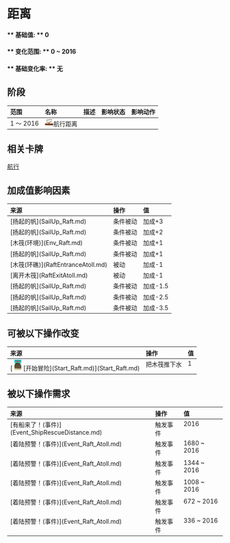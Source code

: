 # 距离  
#### ** 基础值: ** 0   
#### ** 变化范围: ** 0 ~ 2016  
#### ** 基础变化率: ** 无   
## 阶段  
<table class="table table-bordered" data-toggle="table"  ><thead style=""><tr ><th  style="text-align:left;vertical-align:top;"  >范围</th><th  style="text-align:left;vertical-align:top;"  >名称</th><th  style="text-align:left;vertical-align:top;"  data-sortable="true"  >描述</th><th  style="text-align:left;vertical-align:top;"  data-sortable="true"  >影响状态</th><th  style="text-align:left;vertical-align:top;"  data-sortable="true"  >影响动作</th></tr></thead><tr ><td  style="text-align:left;vertical-align:top;"  >1 ～ 2016</td><td  style="text-align:left;vertical-align:top;"  ><div style="width:20px;display:inline-block;text-align:center"><img decoding="async" src="../wiki/Sprite/Distance.png" href="a.md" style="max-width:20px;max-height:20px;"></div>航行距离</td><td  style="text-align:left;vertical-align:top;"  ></td><td  style="text-align:left;vertical-align:top;"  ></td><td  style="text-align:left;vertical-align:top;"  ></td></tr></tbody></table>  
  
## 相关卡牌  
[航行](Sailed.md)  
## 加成值影响因素  
<table class="table table-bordered" data-toggle="table"  ><thead style=""><tr ><th  style="text-align:left;vertical-align:top;"  >来源</th><th  style="text-align:left;vertical-align:top;"  >操作</th><th  style="text-align:left;vertical-align:top;"  >值</th></tr></thead><tr ><td  style="text-align:left;vertical-align:top;"  >[扬起的帆](SailUp_Raft.md)</td><td  style="text-align:left;vertical-align:top;"  >条件被动</td><td  style="text-align:left;vertical-align:top;"  >加成+3</td></tr><tr ><td  style="text-align:left;vertical-align:top;"  >[扬起的帆](SailUp_Raft.md)</td><td  style="text-align:left;vertical-align:top;"  >条件被动</td><td  style="text-align:left;vertical-align:top;"  >加成+2</td></tr><tr ><td  style="text-align:left;vertical-align:top;"  >[木筏(环境)](Env_Raft.md)</td><td  style="text-align:left;vertical-align:top;"  >条件被动</td><td  style="text-align:left;vertical-align:top;"  >加成+1</td></tr><tr ><td  style="text-align:left;vertical-align:top;"  >[扬起的帆](SailUp_Raft.md)</td><td  style="text-align:left;vertical-align:top;"  >条件被动</td><td  style="text-align:left;vertical-align:top;"  >加成+1</td></tr><tr ><td  style="text-align:left;vertical-align:top;"  >[木筏(环礁)](RaftEntranceAtoll.md)</td><td  style="text-align:left;vertical-align:top;"  >被动</td><td  style="text-align:left;vertical-align:top;"  >加成-1</td></tr><tr ><td  style="text-align:left;vertical-align:top;"  >[离开木筏](RaftExitAtoll.md)</td><td  style="text-align:left;vertical-align:top;"  >被动</td><td  style="text-align:left;vertical-align:top;"  >加成-1</td></tr><tr ><td  style="text-align:left;vertical-align:top;"  >[扬起的帆](SailUp_Raft.md)</td><td  style="text-align:left;vertical-align:top;"  >条件被动</td><td  style="text-align:left;vertical-align:top;"  >加成-1.5</td></tr><tr ><td  style="text-align:left;vertical-align:top;"  >[扬起的帆](SailUp_Raft.md)</td><td  style="text-align:left;vertical-align:top;"  >条件被动</td><td  style="text-align:left;vertical-align:top;"  >加成-2.5</td></tr><tr ><td  style="text-align:left;vertical-align:top;"  >[扬起的帆](SailUp_Raft.md)</td><td  style="text-align:left;vertical-align:top;"  >条件被动</td><td  style="text-align:left;vertical-align:top;"  >加成-3.5</td></tr></tbody></table>  
  
## 可被以下操作改变  
<table class="table table-bordered" data-toggle="table"  ><thead style=""><tr ><th  style="text-align:left;vertical-align:top;"  >来源</th><th  style="text-align:left;vertical-align:top;"  >操作</th><th  style="text-align:left;vertical-align:top;"  data-sortable="true"  >值</th></tr></thead><tr ><td  style="text-align:left;vertical-align:top;"  >[<div style="width:25px;display:inline-block;text-align:center"><img decoding="async" src="../wiki/Sprite/Raft.png" href="a.md" style="max-width:25px;max-height:25px;"></div>[开始冒险](Start_Raft.md)](Start_Raft.md)</td><td  style="text-align:left;vertical-align:top;"  >把木筏推下水</td><td  style="text-align:left;vertical-align:top;"  >1</td></tr></tbody></table>  
  
## 被以下操作需求  
<table class="table table-bordered" data-toggle="table"  ><thead style=""><tr ><th  style="text-align:left;vertical-align:top;"  >来源</th><th  style="text-align:left;vertical-align:top;"  >操作</th><th  style="text-align:left;vertical-align:top;"  >值</th></tr></thead><tr ><td  style="text-align:left;vertical-align:top;"  >[有船来了！(事件)](Event_ShipRescueDistance.md)</td><td  style="text-align:left;vertical-align:top;"  >触发事件</td><td  style="text-align:left;vertical-align:top;"  >2016</td></tr><tr ><td  style="text-align:left;vertical-align:top;"  >[着陆预警！(事件)](Event_Raft_Atoll.md)</td><td  style="text-align:left;vertical-align:top;"  >触发事件</td><td  style="text-align:left;vertical-align:top;"  >1680 ~ 2016</td></tr><tr ><td  style="text-align:left;vertical-align:top;"  >[着陆预警！(事件)](Event_Raft_Atoll.md)</td><td  style="text-align:left;vertical-align:top;"  >触发事件</td><td  style="text-align:left;vertical-align:top;"  >1344 ~ 2016</td></tr><tr ><td  style="text-align:left;vertical-align:top;"  >[着陆预警！(事件)](Event_Raft_Atoll.md)</td><td  style="text-align:left;vertical-align:top;"  >触发事件</td><td  style="text-align:left;vertical-align:top;"  >1008 ~ 2016</td></tr><tr ><td  style="text-align:left;vertical-align:top;"  >[着陆预警！(事件)](Event_Raft_Atoll.md)</td><td  style="text-align:left;vertical-align:top;"  >触发事件</td><td  style="text-align:left;vertical-align:top;"  >672 ~ 2016</td></tr><tr ><td  style="text-align:left;vertical-align:top;"  >[着陆预警！(事件)](Event_Raft_Atoll.md)</td><td  style="text-align:left;vertical-align:top;"  >触发事件</td><td  style="text-align:left;vertical-align:top;"  >336 ~ 2016</td></tr></tbody></table>  
  


<script>document.title="距离 - 卡牌生存百科 Card Survival Wiki";</script>